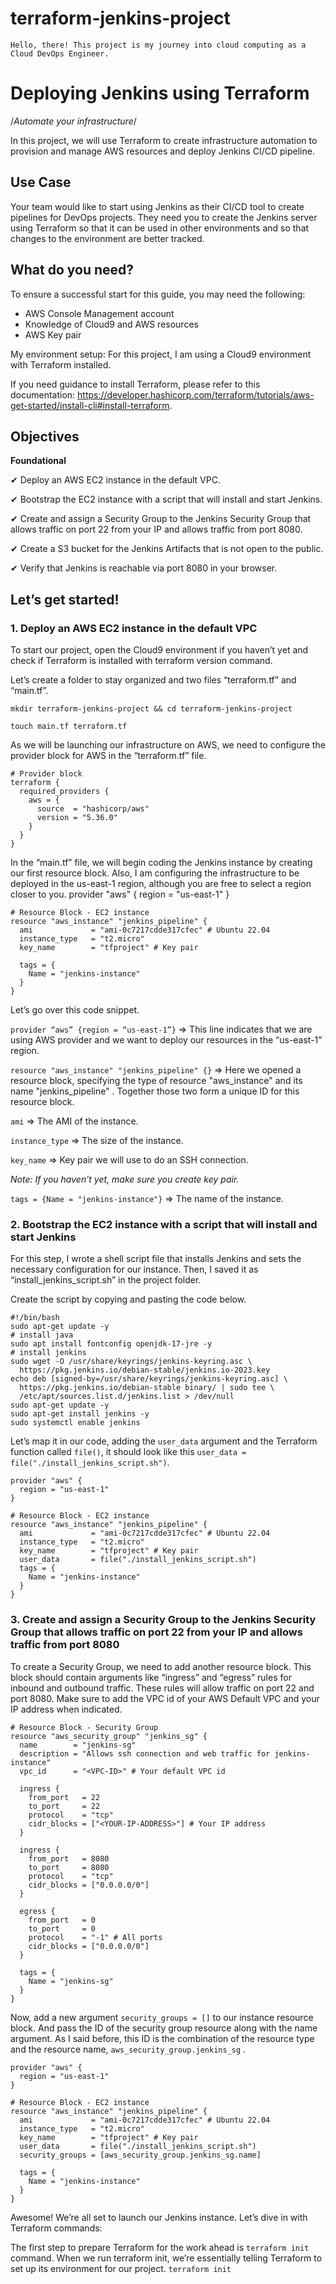 # terraform-jenkins-project
    Hello, there! This project is my journey into cloud computing as a Cloud DevOps Engineer.

# Deploying Jenkins using Terraform
/*Automate your infrastructure*/

In this project, we will use Terraform to create infrastructure automation to provision and manage AWS resources and deploy Jenkins CI/CD pipeline.

## Use Case

Your team would like to start using Jenkins as their CI/CD tool to create pipelines for DevOps projects. They need you to create the Jenkins server using Terraform so that it can be used in other environments and so that changes to the environment are better tracked.

## What do you need?

To ensure a successful start for this guide, you may need the following:

- AWS Console Management account
- Knowledge of Cloud9 and AWS resources
- AWS Key pair

My environment setup: For this project, I am using a Cloud9 environment with Terraform installed.

If you need guidance to install Terraform, please refer to this documentation: https://developer.hashicorp.com/terraform/tutorials/aws-get-started/install-cli#install-terraform.

## Objectives

**Foundational**

✔ Deploy an AWS EC2 instance in the default VPC.

✔ Bootstrap the EC2 instance with a script that will install and start Jenkins.

✔ Create and assign a Security Group to the Jenkins Security Group that allows traffic on port 22 from your IP and allows traffic from port 8080.

✔ Create a S3 bucket for the Jenkins Artifacts that is not open to the public.

✔ Verify that Jenkins is reachable via port 8080 in your browser.

## Let’s get started!
### 1. Deploy an AWS EC2 instance in the default VPC

To start our project, open the Cloud9 environment if you haven’t yet and check if Terraform is installed with terraform version command.

Let’s create a folder to stay organized and two files “terraform.tf” and “main.tf”.

    mkdir terraform-jenkins-project && cd terraform-jenkins-project

    touch main.tf terraform.tf

As we will be launching our infrastructure on AWS, we need to configure the provider block for AWS in the “terraform.tf” file.
```
# Provider block
terraform {
  required_providers {
    aws = {
      source  = "hashicorp/aws"
      version = "5.36.0"
    }
  }
}
```
In the “main.tf” file, we will begin coding the Jenkins instance by creating our first resource block. Also, I am configuring the infrastructure to be deployed in the us-east-1 region, although you are free to select a region closer to you.
    provider "aws" {
      region = "us-east-1"
    }
    
    # Resource Block - EC2 instance
    resource "aws_instance" "jenkins_pipeline" {
      ami             = "ami-0c7217cdde317cfec" # Ubuntu 22.04
      instance_type   = "t2.micro"
      key_name        = "tfproject" # Key pair
    
      tags = {
        Name = "jenkins-instance"
      }
    }
    
Let’s go over this code snippet.

`provider “aws” {region = “us-east-1”}` ⇒ This line indicates that we are using AWS provider and we want to deploy our resources in the “us-east-1” region.

`resource "aws_instance" "jenkins_pipeline" {}` ⇒ Here we opened a resource block, specifying the type of resource "aws_instance" and its name "jenkins_pipeline" . Together those two form a unique ID for this resource block.

`ami` ⇒ The AMI of the instance.

`instance_type` ⇒ The size of the instance.

`key_name` ⇒ Key pair we will use to do an SSH connection.

*Note: If you haven’t yet, make sure you create key pair.*

`tags = {Name = "jenkins-instance"}` ⇒ The name of the instance.

### 2. Bootstrap the EC2 instance with a script that will install and start Jenkins

For this step, I wrote a shell script file that installs Jenkins and sets the necessary configuration for our instance. Then, I saved it as “install_jenkins_script.sh” in the project folder.

Create the script by copying and pasting the code below.
    
    #!/bin/bash
    sudo apt-get update -y
    # install java
    sudo apt install fontconfig openjdk-17-jre -y
    # install jenkins
    sudo wget -O /usr/share/keyrings/jenkins-keyring.asc \
      https://pkg.jenkins.io/debian-stable/jenkins.io-2023.key
    echo deb [signed-by=/usr/share/keyrings/jenkins-keyring.asc] \
      https://pkg.jenkins.io/debian-stable binary/ | sudo tee \
      /etc/apt/sources.list.d/jenkins.list > /dev/null
    sudo apt-get update -y
    sudo apt-get install jenkins -y
    sudo systemctl enable jenkins

Let’s map it in our code, adding the `user_data` argument and the Terraform function called `file()`, it should look like this `user_data = file("./install_jenkins_script.sh")`.
```
provider "aws" {
  region = "us-east-1"
}

# Resource Block - EC2 instance
resource "aws_instance" "jenkins_pipeline" {
  ami             = "ami-0c7217cdde317cfec" # Ubuntu 22.04
  instance_type   = "t2.micro"
  key_name        = "tfproject" # Key pair
  user_data       = file("./install_jenkins_script.sh")
  tags = {
    Name = "jenkins-instance"
  }
}
```

### 3. Create and assign a Security Group to the Jenkins Security Group that allows traffic on port 22 from your IP and allows traffic from port 8080

To create a Security Group, we need to add another resource block. This block should contain arguments like “ingress” and “egress” rules for inbound and outbound traffic. These rules will allow traffic on port 22 and port 8080. Make sure to add the VPC id of your AWS Default VPC and your IP address when indicated.

    # Resource Block - Security Group 
    resource "aws_security_group" "jenkins_sg" {
      name        = "jenkins-sg"
      description = "Allows ssh connection and web traffic for jenkins-instance"
      vpc_id      = "<VPC-ID>" # Your default VPC id
    
      ingress {
        from_port   = 22
        to_port     = 22
        protocol    = "tcp"
        cidr_blocks = ["<YOUR-IP-ADDRESS>"] # Your IP address
      }
    
      ingress {
        from_port   = 8080
        to_port     = 8080
        protocol    = "tcp"
        cidr_blocks = ["0.0.0.0/0"]
      }
    
      egress {
        from_port   = 0
        to_port     = 0
        protocol    = "-1" # All ports
        cidr_blocks = ["0.0.0.0/0"]
      }
    
      tags = {
        Name = "jenkins-sg"
      }
    }

Now, add a new argument `security_groups = []` to our instance resource block. And pass the ID of the security group resource along with the name argument. As I said before, this ID is the combination of the resource type and the resource name, `aws_security_group.jenkins_sg` .

    provider "aws" {
      region = "us-east-1"
    }
    
    # Resource Block - EC2 instance
    resource "aws_instance" "jenkins_pipeline" {
      ami             = "ami-0c7217cdde317cfec" # Ubuntu 22.04
      instance_type   = "t2.micro"
      key_name        = "tfproject" # Key pair
      user_data       = file("./install_jenkins_script.sh")
      security_groups = [aws_security_group.jenkins_sg.name]
    
      tags = {
        Name = "jenkins-instance"
      }
    }

Awesome! We’re all set to launch our Jenkins instance. Let’s dive in with Terraform commands:

The first step to prepare Terraform for the work ahead is `terraform init` command. When we run terraform init, we’re essentially telling Terraform to set up its environment for our project.
```terraform init```










